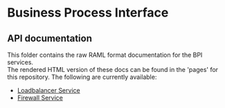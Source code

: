 # Business Process Interface
## API documentation

This folder contains the raw RAML format documentation for the BPI services.  
The rendered HTML version of these docs can be found in the 'pages' for this repository. The following are currently available:  
- [Loadbalancer Service](https://pages.github.rackspace.com/automation/bpi.api.python.v2/loadbalancer.html)
- [Firewall Service](https://pages.github.rackspace.com/automation/bpi.api.python.v2/firewall.html)